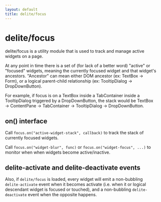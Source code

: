 ```yaml
---
layout: default
title: delite/focus
---
```


# delite/focus

delite/focus is a utility module that is used to track and manage active widgets on a page.

At any point in time there is a set of (for lack of a better word) "active" or "focused" widgets,
meaning the currently focused widget and that widget's ancestors.
"Ancestor" can mean either DOM ancestor (ex: TextBox → Form), or a logical parent-child relationship
(ex: TooltipDialog → DropDownButton).

For example, if focus is on a TextBox inside a TabContainer inside a TooltipDialog triggered by a DropDownButton,
the stack would be
TextBox → ContentPane → TabContainer → TooltipDialog → DropDownButton.

## on() interface

Call `focus.on("active-widget-stack", callback)` to track the stack of currently focused widgets.

Call `focus.on("widget-blur", func)` or `focus.on("widget-focus", ...)` to monitor when
when widgets become active/inactive.

## delite-activate and delite-deactivate events

Also, if `delite/focus` is loaded, every widget will emit a non-bubbling `delite-activate` event
when it becomes activate (i.e. when it or logical descendant widget is focused or touched), and a non-bubbling
`delite-deactivate` event when the opposite happens.


